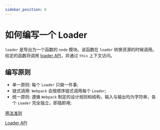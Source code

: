 ```yaml
---
sidebar_position: 6
---
```


# 如何编写一个 Loader

`loader` 是导出为一个函数的 `node` 模块。该函数在 `loader` 转换资源的时候调用。给定的函数将调用 [loader API](https://www.webpackjs.com/api/loaders/)，并通过 `this` 上下文访问。

## 编写原则

- 单一原则: 每个 `Loader` 只做一件事;
- 链式调用: `Webpack` 会按顺序链式调用每个 `Loader`;
- 统一原则: 遵循 `Webpack` 制定的设计规则和结构，输入与输出均为字符串，各个 `Loader` 完全独立，即插即用;

[用法准则](https://www.webpackjs.com/contribute/writing-a-loader/#用法准则-guidelines-)

[Loader API](https://www.webpackjs.com/api/loaders/)